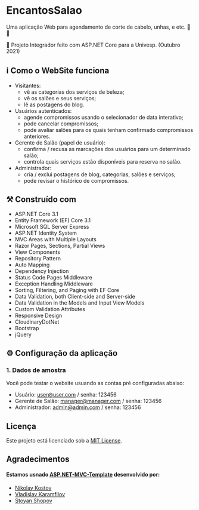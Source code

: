 # EncantosSalao

Uma aplicação Web para agendamento de corte de cabelo, unhas, e etc. :calendar: :nail_care:

:dart:  Projeto Integrador feito com ASP.NET Core para a Univesp. (Outubro 2021) 

## :information_source: Como o WebSite funciona

- Visitantes: 
  - vê as categorias dos serviços de beleza;
  - vê os salões e seus serviços;
  - lê as postagens do blog.
- Usuários autenticados:
  - agende compromissos usando o selecionador de data interativo; 
  - pode cancelar compromissos; 
  - pode avaliar salões para os quais tenham confirmado compromissos anteriores.  
- Gerente de Salão (papel de usuário):
  - confirma / recusa as marcações dos usuários para um determinado salão; 
  - controla quais serviços estão disponíveis para reserva no salão.
- Administrador:
  - cria / exclui postagens de blog, categorias, salões e serviços; 
  - pode revisar o histórico de compromissos.

## :hammer_and_pick: Construído com

- ASP.NET Core 3.1
- Entity Framework (EF) Core 3.1
- Microsoft SQL Server Express
- ASP.NET Identity System
- MVC Areas with Multiple Layouts
- Razor Pages, Sections, Partial Views
- View Components
- Repository Pattern
- Auto Мapping
- Dependency Injection
- Status Code Pages Middleware
- Exception Handling Middleware
- Sorting, Filtering, and Paging with EF Core
- Data Validation, both Client-side and Server-side
- Data Validation in the Models and Input View Models
- Custom Validation Attributes
- Responsive Design
- CloudinaryDotNet
- Bootstrap
- jQuery

## :gear: Configuração da aplicação

### 1. Dados de amostra
Você pode testar o website usuando as contas pré configuradas abaixo:
  - Usuário: user@user.com / senha: 123456
  - Gerente de Salão: manager@manager.com / senha: 123456
  - Administrador: admin@admin.com / senha: 123456
 

## Licença

Este projeto está licenciado sob a [MIT License](LICENSE).

## Agradecimentos

#### Estamos usnado [ASP.NET-MVC-Template](https://github.com/NikolayIT/ASP.NET-MVC-Template) desenvolvido por:
- [Nikolay Kostov](https://github.com/NikolayIT)
- [Vladislav Karamfilov](https://github.com/vladislav-karamfilov)
- [Stoyan Shopov](https://github.com/StoyanShopov)
